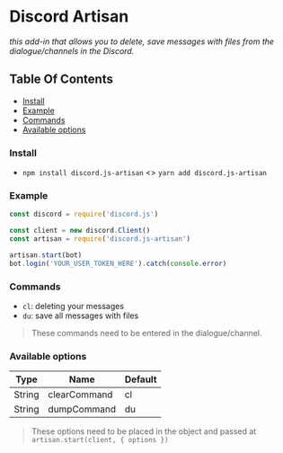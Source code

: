 # Discord Artisan
*this add-in that allows you to delete, save messages with files from the dialogue/channels in the Discord.*

## Table Of Contents
- [Install](#install)
- [Example](#example)
- [Commands](#commands)
- [Available options](#available-options)

### Install

- `npm install discord.js-artisan` <> `yarn add discord.js-artisan`

### Example

```js
const discord = require('discord.js')

const client = new discord.Client()
const artisan = require('discord.js-artisan')

artisan.start(bot)
bot.login('YOUR_USER_TOKEN_HERE').catch(console.error)
```

### Commands

- `cl`: deleting your messages
- `du`: save all messages with files

> These commands need to be entered in the dialogue/channel.

### Available options

| Type | Name | Default
| --- | --- | --- |
| String | clearCommand | cl |
| String | dumpCommand | du |

> These options need to be placed in the object and passed at `artisan.start(client, { options })`
